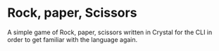 # Rock, paper, Scissors #
A simple game of Rock, paper, scissors written in Crystal for the CLI in order
to get familiar with the language again.
